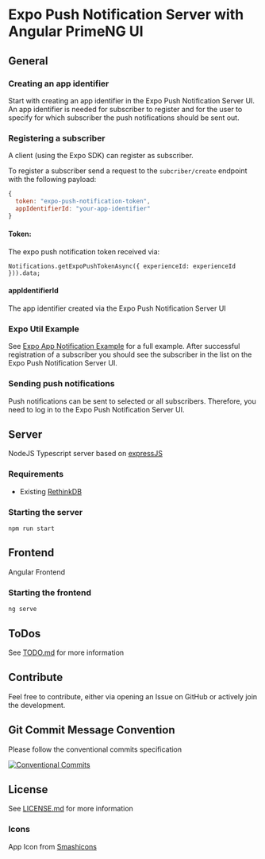 # Expo Push Notification Server with Angular PrimeNG UI

## General

### Creating an app identifier

Start with creating an app identifier in the Expo Push Notification Server UI.
An app identifier is needed for subscriber to register and for the user to specify for which subscriber the push notifications should be sent out.

### Registering a subscriber

A client (using the Expo SDK) can register as subscriber.

To register a subscriber send a request to the `subcriber/create` endpoint with the following payload:

```javascript
{
  token: "expo-push-notification-token",
  appIdentifierId: "your-app-identifier"
}
```

#### Token:

The expo push notification token received via:

`Notifications.getExpoPushTokenAsync({ experienceId: experienceId })).data;`

#### appIdentifierId

The app identifier created via the Expo Push Notification Server UI

### Expo Util Example

See [Expo App Notification Example](examples/expo/NOTIFICATION.md) for a full example.
After successful registration of a subscriber you should see the subscriber in the list on the Expo Push Notification Server UI.

### Sending push notifications

Push notifications can be sent to selected or all subscribers. 
Therefore, you need to log in to the Expo Push Notification Server UI.

## Server

NodeJS Typescript server based on [expressJS](https://expressjs.com/)

### Requirements

- Existing [RethinkDB](https://rethinkdb.com/docs/install/)

### Starting the server

`npm run start`

## Frontend

Angular Frontend

### Starting the frontend

`ng serve`

## ToDos

See [TODO.md](TODO.md) for more information

## Contribute

Feel free to contribute, either via opening an Issue on GitHub or actively join the development.

## Git Commit Message Convention

Please follow the conventional commits specification

[![Conventional Commits](https://img.shields.io/badge/Conventional%20Commits-1.0.0-yellow.svg)](https://conventionalcommits.org)

## License

See [LICENSE.md](LICENSE.md) for more information

### Icons

App Icon from [Smashicons](https://www.flaticon.com/authors/smashicons)
